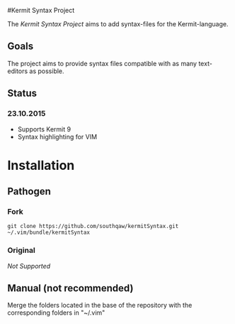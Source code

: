 #Kermit Syntax Project

The *Kermit Syntax Project* aims to add syntax-files for the Kermit-language.

## Goals

The project aims to provide syntax files compatible with as many text-editors as possible.

## Status

### 23.10.2015

+ Supports Kermit 9
+ Syntax highlighting for VIM

# Installation

## Pathogen
### Fork
```
git clone https://github.com/southqaw/kermitSyntax.git ~/.vim/bundle/kermitSyntax
```
### Original
_Not Supported_

## Manual (not recommended)

Merge the folders located in the base of the repository with the corresponding folders in "~/.vim"

